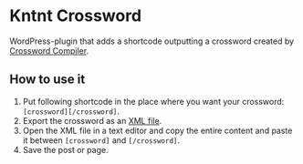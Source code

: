 # Kntnt Crossword

WordPress-plugin that adds a shortcode outputting a crossword created by [Crossword Compiler](https://www.crossword-compiler.com/).

## How to use it

1. Put following shortcode in the place where you want your crossword: `[crossword][/crossword]`. 
2. Export the crossword as an [XML file](https://www.crossword-compiler.com/en/help/html/XML.htm).
3. Open the XML file in a text editor and copy the entire content and paste it between `[crossword]` and `[/crossword]`.
4. Save the post or page.